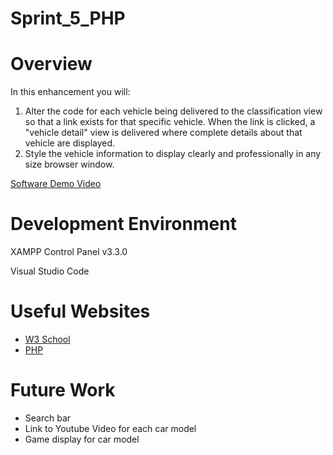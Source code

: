 # Sprint_5_PHP

# Overview

In this enhancement you will:

1. Alter the code for each vehicle being delivered to the classification view so that a link exists for that specific vehicle. When the link is clicked, a "vehicle detail" view is delivered where complete details about that vehicle are displayed.
2. Style the vehicle information to display clearly and professionally in any size browser window.



[Software Demo Video](http://youtube.link.goes.here)

# Development Environment

XAMPP Control Panel v3.3.0

Visual Studio Code

# Useful Websites

* [W3 School](https://www.w3schools.com/php/php_compiler.asp)
* [PHP](https://www.php.net/)

# Future Work
* Search bar 
* Link to Youtube Video for each car model
* Game display for car model
